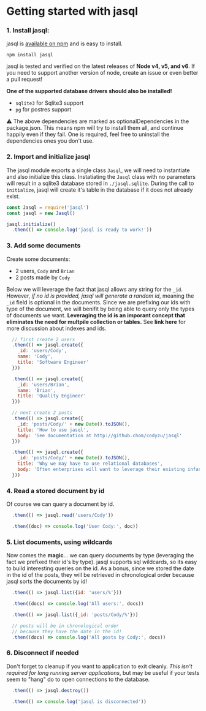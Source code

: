 # Getting started with jasql

### 1. Install jasql:

jasql is [available on npm](https://www.npmjs.com/package/jasql) and is easy to install.

```
npm install jasql
```

jasql is tested and verified on the latest releases of **Node v4, v5, and v6**.
If you need to support another version of node, create an issue or even better a pull request!

**One of the supported database drivers should also be installed!**

* `sqlite3` for Sqlite3 support
* `pg` for postres support

:warning: The above dependencies are marked as optionalDependencies in the package.json.
This means npm will try to install them all, and continue happily even if they fail.
One is required, feel free to uninstall the dependencies ones you don't use.

### 2. Import and initialize jasql

The jasql module exports a single class `Jasql`, we will need to instantiate and also initialize this class.
Instatiating the `Jasql` class with no parameters will result in a sqlite3 database stored in `./jasql.sqlite`.
During the call to `initialize`, jasql will create it's table in the database if it does not already exist.

```javascript
const Jasql = require('jasql')
const jasql = new Jasql()

jasql.initialize()
  .then(() => console.log('jasql is ready to work!'))
```

### 3. Add some documents

Create some documents:

* 2 users, `Cody` and `Brian`
* 2 posts made by `Cody`

Below we will leverage the fact that jasql allows any string for the `_id`.
However, _if no id is provided, jasql will generate a random id_, meaning the `_id` field is optional in the documents.
Since we are prefixing our ids with type of the document, we will benifit by being able to query only the types of documents we want.
**Leveraging the id is an imporant concept that eliminates the need for multpile collection or tables.**
See **link here** for more discussion about indexes and ids.

```javascript
  // first create 2 users
  .then(() => jasql.create({
    _id: 'users/Cody',
    name: 'Cody',
    title: 'Software Engineer'
  }))

  .then(() => jasql.create({
    _id: 'users/Brian',
    name: 'Brian',
    title: 'Quality Engineer'
  }))

  // next create 2 posts
  .then(() => jasql.create({
    _id: 'posts/Cody/' + new Date().toJSON(),
    title: 'How to use jasql',
    body: 'See documentation at http://github.chom/codyzu/jasql'
  }))

  .then(() => jasql.create({
    _id: 'posts/Cody/' + new Date().toJSON(),
    title: 'Why we may have to use relational databases',
    body: 'Often enterprises will want to leverage their existing infastructure, i.e. relational dbs.'
  }))
```

### 4. Read a stored document by id

Of course we can query a document by id.

```javascript
  .then(() => jasql.read('users/Cody'))

  .then((doc) => console.log('User Cody:', doc))
```

### 5. List documents, using wildcards

Now comes the **magic**... we can query documents by type (leveraging the fact we prefixed their id's by type).
jasql supports sql wildcards, so its easy to build interesting queries on the id.
As a bonus, since we stored the date in the id of the posts, they will be retrieved in chronological order because jasql sorts the documents by id!

```javascript
  .then(() => jasql.list({id: 'users/%'}))

  .then((docs) => console.log('All users:', docs))

  .then(() => jasql.list({_id: 'posts/Cody/%'}))

  // posts will be in chronological order
  // because they have the date in the id!
  .then((docs) => console.log('All posts by Cody:', docs))
```

### 6. Disconnect if needed

Don't forget to cleanup if you want to application to exit cleanly.
_This isn't required for long running server applications_, but may be useful if your tests seem to "hang" do to open connections to the database.

```javascript
  .then(() => jasql.destroy())

  .then(() => console.log('jasql is disconnected'))
```
